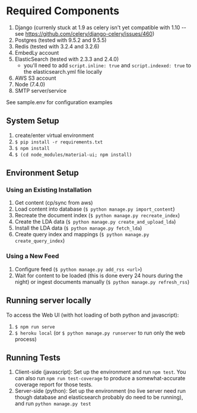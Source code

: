 # Required Components
1. Django (currenly stuck at 1.9 as celery isn't yet compatible with 1.10 -- see 
   https://github.com/celery/django-celery/issues/460)
2. Postgres (tested with 9.5.2 and 9.5.5)
3. Redis (tested with 3.2.4 and 3.2.6)
4. EmbedLy account
5. ElasticSearch  (tested with 2.3.3 and 2.4.0)
    - you'll need to add `script.inline: true` and `script.indexed: true` to the 
      elasticsearch.yml file locally
6. AWS S3 account
7. Node (7.4.0)
8. SMTP server/service

See sample.env for configuration examples

## System Setup
1. create/enter virtual environment
2. `$ pip install -r requirements.txt`
3. `$ npm install`
4. `$ (cd node_modules/material-ui; npm install)`

## Environment Setup
### Using an Existing Installation
1. Get content (cp/sync from aws)
2. Load content into database (`$ python manage.py import_content`)
3. Recreate the document index (`$ python manage.py recreate_index`)
4. Create the LDA data (`$ python manage.py create_and_upload_lda`)
5. Install the LDA data (`$ python manage.py fetch_lda`)
6. Create query index and mappings (`$ python manage.py create_query_index`)

### Using a New Feed
1. Configure feed (`$ python manage.py add_rss <url>`)
2. Wait for content to be loaded (this is done every 24 hours during the night)
   or ingest documents manually (`$ python manage.py refresh_rss`)


## Running server locally
To access the Web UI (with hot loading of both python and javascript):
1. `$ npm run serve`
2. `$ heroku local` (or `$ python manage.py runserver` to run only the web 
   process)

## Running Tests
1. Client-side (javascript): Set up the environment and run `npm test`. You can 
   also run `npm run test-coverage` to produce a somewhat-accurate coverage 
   report for those tests.
2. Server-side (python): Set up the environment (no live server need run though 
   database and elasticsearch probably do need to be running), and run 
   `python manage.py test`
